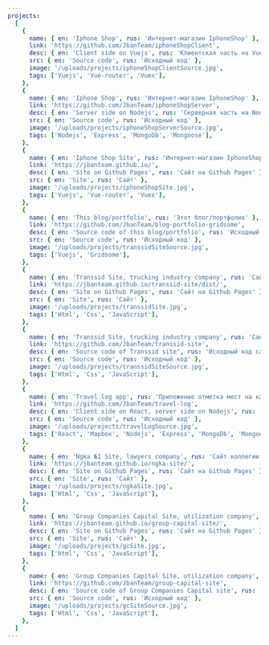 ```yaml
---
projects:
  [
    {
      name: { en: 'Iphone Shop', rus: 'Интернет-магазин IphoneShop' },
      link: 'https://github.com/JbanTeam/iphoneShopClient',
      desc: { en: 'Client side on Vuejs', rus: 'Клиентская часть на Vuejs' },
      src: { en: 'Source code', rus: 'Исходный код' },
      image: '/uploads/projects/iphoneShopClientSource.jpg',
      tags: ['Vuejs', 'Vue-router', 'Vuex'],
    },
    {
      name: { en: 'Iphone Shop', rus: 'Интернет-магазин IphoneShop' },
      link: 'https://github.com/JbanTeam/iphoneShopServer',
      desc: { en: 'Server side on Nodejs', rus: 'Серверная часть на Nodejs' },
      src: { en: 'Source code', rus: 'Исходный код' },
      image: '/uploads/projects/iphoneShopServerSource.jpg',
      tags: ['Nodejs', 'Express', 'MongoDb', 'Mongoose'],
    },
    {
      name: { en: 'Iphone Shop Site', rus: 'Интернет-магазин IphoneShop, сайт' },
      link: 'https://jbanteam.github.io/',
      desc: { en: 'Site on Github Pages', rus: 'Сайт на Github Pages' },
      src: { en: 'Site', rus: 'Сайт' },
      image: '/uploads/projects/iphoneShopSite.jpg',
      tags: ['Vuejs', 'Vue-router', 'Vuex'],
    },
    {
      name: { en: 'This blog/portfolio', rus: 'Этот блог/портфолио' },
      link: 'https://github.com/JbanTeam/blog-portfolio-gridsome',
      desc: { en: 'Source code of this blog/portfolio', rus: 'Исходный код этого сайта-портфолио' },
      src: { en: 'Source code', rus: 'Исходный код' },
      image: '/uploads/projects/transsidSiteSource.jpg',
      tags: ['Vuejs', 'Gridsome'],
    },
    {
      name: { en: 'Transsid Site, trucking industry company', rus: 'Сайт компании грузоперевозок Transsid' },
      link: 'https://jbanteam.github.io/transsid-site/dist/',
      desc: { en: 'Site on Github Pages', rus: 'Сайт на Github Pages' },
      src: { en: 'Site', rus: 'Сайт' },
      image: '/uploads/projects/transsidSite.jpg',
      tags: ['Html', 'Css', 'JavaScript'],
    },
    {
      name: { en: 'Transsid Site, trucking industry company', rus: 'Сайт компании грузоперевозок Transsid' },
      link: 'https://github.com/JbanTeam/transsid-site',
      desc: { en: 'Source code of Transsid site', rus: 'Исходный код сайта Transsid' },
      src: { en: 'Source code', rus: 'Исходный код' },
      image: '/uploads/projects/transsidSiteSource.jpg',
      tags: ['Html', 'Css', 'JavaScript'],
    },
    {
      name: { en: 'Travel log app', rus: 'Приложение отметка мест на карте' },
      link: 'https://github.com/JbanTeam/travel-log',
      desc: { en: 'Client side on React, server side on Nodejs', rus: 'Клиентская часть на React, серверная часть на Nodejs' },
      src: { en: 'Source code', rus: 'Исходный код' },
      image: '/uploads/projects/travelLogSource.jpg',
      tags: ['React', 'Mapbox', 'Nodejs', 'Express', 'MongoDb', 'Mongoose'],
    },
    {
      name: { en: 'Ngka №1 Site, lawyers company', rus: 'Сайт коллегии адвокатов НГКА №1' },
      link: 'https://jbanteam.github.io/ngka-site/',
      desc: { en: 'Site on Github Pages', rus: 'Сайт на Github Pages' },
      src: { en: 'Site', rus: 'Сайт' },
      image: '/uploads/projects/ngkaSite.jpg',
      tags: ['Html', 'Css', 'JavaScript'],
    },
    {
      name: { en: 'Group Companies Capital Site, utilization company', rus: 'Группа компаний Капитал, сайт компании по утилизации' },
      link: 'https://jbanteam.github.io/group-capital-site/',
      desc: { en: 'Site on Github Pages', rus: 'Сайт на Github Pages' },
      src: { en: 'Site', rus: 'Сайт' },
      image: '/uploads/projects/gcSite.jpg',
      tags: ['Html', 'Css', 'JavaScript'],
    },
    {
      name: { en: 'Group Companies Capital Site, utilization company', rus: 'Группа компаний Капитал, сайт компании по утилизации' },
      link: 'https://github.com/JbanTeam/group-capital-site',
      desc: { en: 'Source code of Group Companies Capital site', rus: 'Исходный код сайта Групппы компаний Капитал' },
      src: { en: 'Source code', rus: 'Исходный код' },
      image: '/uploads/projects/gcSiteSource.jpg',
      tags: ['Html', 'Css', 'JavaScript'],
    },
  ]
---
```

